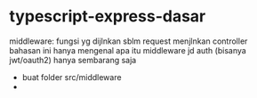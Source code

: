 # typescript-express-dasar
middleware: fungsi yg dijlnkan sblm request menjlnkan controller<br>
bahasan ini hanya mengenal apa itu middleware jd auth (bisanya jwt/oauth2) hanya sembarang saja
<ul>
    <li>buat folder src/middleware</li>
    <li></li>
</ul>